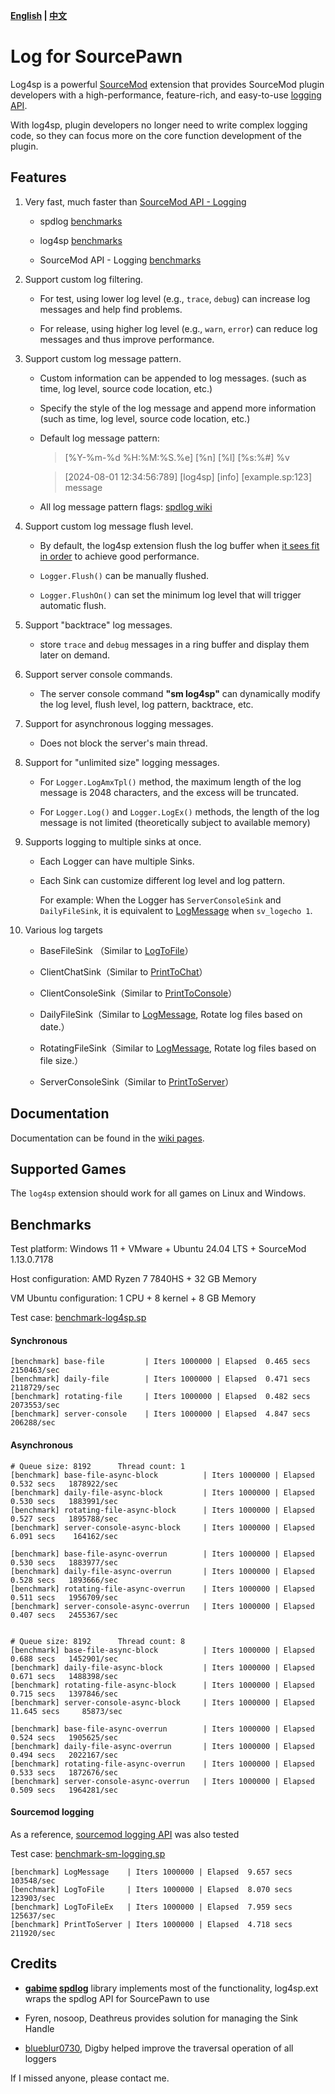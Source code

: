 **[English](./readme.md) | [中文](./readme-chi.md)**

# Log for SourcePawn

Log4sp is a powerful [SourceMod](https://www.sourcemod.net/about.php) extension that provides SourceMod plugin developers with a high-performance, feature-rich, and easy-to-use [logging API](./sourcemod/scripting/include/).

With log4sp, plugin developers no longer need to write complex logging code, so they can focus more on the core function development of the plugin.

## Features

1. Very fast, much faster than [SourceMod API - Logging](https://sm.alliedmods.net/new-api/logging)

   - spdlog [benchmarks](https://github.com/gabime/spdlog#benchmarks)

   - log4sp [benchmarks](https://github.com/F1F88/sm-ext-log4sp#benchmarks)

   - SourceMod API - Logging [benchmarks](https://github.com/F1F88/sm-ext-log4sp#sourcemod-logging)

2. Support custom log filtering.

   - For test, using lower log level (e.g., `trace`, `debug`) can increase log messages and help find problems.

   - For release, using higher log level (e.g., `warn`, `error`) can reduce log messages and thus improve performance.

3. Support custom log message pattern.

   - Custom information can be appended to log messages. (such as time, log level, source code location, etc.)

   - Specify the style of the log message and append more information (such as time, log level, source code location, etc.)

   - Default log message pattern:

      > [%Y-%m-%d %H:%M:%S.%e] [%n] [%l] [%s:%#] %v

      > [2024-08-01 12:34:56:789] [log4sp] [info] [example.sp:123] message

   - All log message pattern flags: [spdlog wiki](https://github.com/gabime/spdlog/wiki/3.-Custom-formatting#pattern-flags)

4. Support custom log message flush level.

   - By default, the log4sp extension flush the log buffer when [it sees fit in order](https://github.com/gabime/spdlog/wiki/7.-Flush-policy) to achieve good performance.

   - `Logger.Flush()` can be manually flushed.

   - `Logger.FlushOn()` can set the minimum log level that will trigger automatic flush.

5. Support "backtrace" log messages.

   - store `trace` and `debug` messages in a ring buffer and display them later on demand.

6. Support server console commands.

   - The server console command **"sm log4sp"** can dynamically modify the log level, flush level, log pattern, backtrace, etc.

7. Support for asynchronous logging messages.

   - Does not block the server's main thread.

8. Support for "unlimited size" logging messages.

   - For `Logger.LogAmxTpl()` method, the maximum length of the log message is 2048 characters, and the excess will be truncated.

   - For `Logger.Log()` and `Logger.LogEx()` methods, the length of the log message is not limited (theoretically subject to available memory)

9. Supports logging to multiple sinks at once.

   - Each Logger can have multiple Sinks.

   - Each Sink can customize different log level and log pattern.

      For example: When the Logger has `ServerConsoleSink` and `DailyFileSink`, it is equivalent to [LogMessage](https://sm.alliedmods.net/new-api/logging/LogMessage) when `sv_logecho 1`.

10. Various log targets

    - BaseFileSink （Similar to [LogToFile](https://sm.alliedmods.net/new-api/logging/LogToFile)）

    - ClientChatSink（Similar to [PrintToChat](https://sm.alliedmods.net/new-api/halflife/PrintToChat)）

    - ClientConsoleSink（Similar to [PrintToConsole](https://sm.alliedmods.net/new-api/console/PrintToConsole)）

    - DailyFileSink（Similar to [LogMessage](https://sm.alliedmods.net/new-api/logging/LogMessage), Rotate log files based on date.）

    - RotatingFileSink（Similar to [LogMessage](https://sm.alliedmods.net/new-api/logging/LogMessage), Rotate log files based on file size.）

    - ServerConsoleSink（Similar to [PrintToServer](https://sm.alliedmods.net/new-api/console/PrintToServer)）

## Documentation

Documentation can be found in the [wiki pages](https://github.com/F1F88/sm-ext-log4sp/wiki).

## Supported Games

The `log4sp` extension should work for all games on Linux and Windows.

## Benchmarks

Test platform: Windows 11 + VMware + Ubuntu 24.04 LTS + SourceMod 1.13.0.7178

Host configuration: AMD Ryzen 7 7840HS + 32 GB Memory

VM Ubuntu configuration: 1 CPU  + 8 kernel  + 8 GB Memory

Test case: [benchmark-log4sp.sp](./sourcemod/scripting/benchmark-ext.sp)

#### Synchronous

```
[benchmark] base-file         | Iters 1000000 | Elapsed  0.465 secs   2150463/sec
[benchmark] daily-file        | Iters 1000000 | Elapsed  0.471 secs   2118729/sec
[benchmark] rotating-file     | Iters 1000000 | Elapsed  0.482 secs   2073553/sec
[benchmark] server-console    | Iters 1000000 | Elapsed  4.847 secs    206288/sec
```

#### Asynchronous

```
# Queue size: 8192      Thread count: 1
[benchmark] base-file-async-block          | Iters 1000000 | Elapsed  0.532 secs   1878922/sec
[benchmark] daily-file-async-block         | Iters 1000000 | Elapsed  0.530 secs   1883991/sec
[benchmark] rotating-file-async-block      | Iters 1000000 | Elapsed  0.527 secs   1895788/sec
[benchmark] server-console-async-block     | Iters 1000000 | Elapsed  6.091 secs    164162/sec

[benchmark] base-file-async-overrun        | Iters 1000000 | Elapsed  0.530 secs   1883977/sec
[benchmark] daily-file-async-overrun       | Iters 1000000 | Elapsed  0.528 secs   1893666/sec
[benchmark] rotating-file-async-overrun    | Iters 1000000 | Elapsed  0.511 secs   1956709/sec
[benchmark] server-console-async-overrun   | Iters 1000000 | Elapsed  0.407 secs   2455367/sec


# Queue size: 8192      Thread count: 8
[benchmark] base-file-async-block          | Iters 1000000 | Elapsed  0.688 secs   1452901/sec
[benchmark] daily-file-async-block         | Iters 1000000 | Elapsed  0.671 secs   1488398/sec
[benchmark] rotating-file-async-block      | Iters 1000000 | Elapsed  0.715 secs   1397846/sec
[benchmark] server-console-async-block     | Iters 1000000 | Elapsed 11.645 secs     85873/sec

[benchmark] base-file-async-overrun        | Iters 1000000 | Elapsed  0.524 secs   1905625/sec
[benchmark] daily-file-async-overrun       | Iters 1000000 | Elapsed  0.494 secs   2022167/sec
[benchmark] rotating-file-async-overrun    | Iters 1000000 | Elapsed  0.533 secs   1872676/sec
[benchmark] server-console-async-overrun   | Iters 1000000 | Elapsed  0.509 secs   1964281/sec
```

#### Sourcemod logging

As a reference, [sourcemod logging API](https://sm.alliedmods.net/new-api/logging) was also tested

Test case: [benchmark-sm-logging.sp](./sourcemod/scripting/benchmark-sm-logging.sp)


```
[benchmark] LogMessage    | Iters 1000000 | Elapsed  9.657 secs    103548/sec
[benchmark] LogToFile     | Iters 1000000 | Elapsed  8.070 secs    123903/sec
[benchmark] LogToFileEx   | Iters 1000000 | Elapsed  7.959 secs    125637/sec
[benchmark] PrintToServer | Iters 1000000 | Elapsed  4.718 secs    211920/sec
```

## Credits

- **[gabime](https://github.com/gabime) [spdlog](https://github.com/gabime/spdlog)** library implements most of the functionality, log4sp.ext wraps the spdlog API for SourcePawn to use

- Fyren, nosoop, Deathreus provides solution for managing the Sink Handle

- [blueblur0730](https://github.com/blueblur0730), Digby helped improve the traversal operation of all loggers

If I missed anyone, please contact me.


